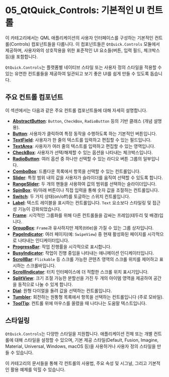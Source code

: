 # 05_QtQuick_Controls: 기본적인 UI 컨트롤

이 카테고리에서는 QML 애플리케이션의 사용자 인터페이스를 구성하는 기본적인 컨트롤(Controls) 컴포넌트들을 다룹니다. 이 컴포넌트들은 `QtQuick.Controls` 모듈에서 제공하며, 사용자와의 상호작용을 위한 표준적인 UI 요소들(버튼, 입력 필드, 체크박스 등)을 포함합니다.

`QtQuick.Controls`는 플랫폼별 네이티브 스타일 또는 사용자 정의 스타일을 적용할 수 있는 유연한 컨트롤들을 제공하여 일관되고 보기 좋은 UI를 쉽게 만들 수 있도록 돕습니다.

## 주요 컨트롤 컴포넌트

이 섹션에서는 다음과 같은 주요 컨트롤 컴포넌트들에 대해 자세히 설명합니다.

*   **[AbstractButton](./AbstractButton.md)**: `Button`, `CheckBox`, `RadioButton` 등의 기반 클래스 (개념 설명용).
*   **[Button](./Button.md)**: 사용자가 클릭하여 특정 동작을 수행하도록 하는 기본적인 버튼입니다.
*   **[TextField](./TextField.md)**: 사용자가 한 줄의 텍스트를 입력하고 편집할 수 있는 필드입니다.
*   **[TextArea](./TextArea.md)**: 사용자가 여러 줄의 텍스트를 입력하고 편집할 수 있는 영역입니다.
*   **[CheckBox](./CheckBox.md)**: 사용자가 선택/해제할 수 있는 옵션을 나타내는 체크박스입니다.
*   **[RadioButton](./RadioButton.md)**: 여러 옵션 중 하나만 선택할 수 있는 라디오 버튼 그룹의 일부입니다.
*   **[ComboBox](./ComboBox.md)**: 드롭다운 목록에서 항목을 선택할 수 있는 컨트롤입니다.
*   **[Slider](./Slider.md)**: 특정 범위 내의 값을 사용자가 슬라이더를 움직여 선택할 수 있도록 합니다.
*   **[RangeSlider](./RangeSlider.md)**: 두 개의 핸들을 사용하여 값의 범위를 선택하는 슬라이더입니다.
*   **[SpinBox](./SpinBox.md)**: 위/아래 버튼이나 직접 입력을 통해 숫자 값을 조절하는 컨트롤입니다.
*   **[Switch](./Switch.md)**: 두 가지 상태(on/off)를 토글하는 스위치 컨트롤입니다.
*   **[Label](./Label.md)**: 텍스트 레이블을 표시하는 컨트롤입니다. `Text` 요소보다 스타일링 및 접근성 기능이 강화되었습니다.
*   **[Frame](./Frame.md)**: 시각적인 그룹화를 위해 다른 컨트롤들을 감싸는 프레임(테두리 및 배경)입니다.
*   **[GroupBox](./GroupBox.md)**: `Frame`과 유사하지만 제목(title)을 가질 수 있는 그룹 상자입니다.
*   **[PageIndicator](./PageIndicator.md)**: 여러 페이지(예: `SwipeView`) 중 현재 활성화된 페이지를 시각적으로 나타내는 인디케이터입니다.
*   **[ProgressBar](./ProgressBar.md)**: 작업 진행률을 시각적으로 표시합니다.
*   **[BusyIndicator](./BusyIndicator.md)**: 작업이 진행 중임을 나타내는 애니메이션 인디케이터입니다.
*   **[ScrollBar](./ScrollBar.md)**: `Flickable` 등 스크롤 가능한 콘텐츠 영역의 스크롤 위치를 제어하고 표시하는 스크롤바입니다.
*   **[ScrollIndicator](./ScrollIndicator.md)**: 터치 인터페이스에 더 적합한 스크롤 위치 표시기입니다.
*   **[SplitView](./SplitView.md)**: 크기 조절 가능한 분할선을 가진 두 개의 아이템 영역을 제공하여 공간을 동적으로 나눌 수 있게 합니다.
*   **[Dial](./Dial.md)**: 원형 다이얼을 돌려 값을 선택하는 컨트롤입니다.
*   **[Tumbler](./Tumbler.md)**: 회전하는 원통형 목록에서 항목을 선택하는 컨트롤입니다 (주로 모바일).
*   **[ToolTip](./ToolTip.md)**: 컨트롤 위에 마우스를 올렸을 때 나타나는 도움말 텍스트입니다.

## 스타일링

`QtQuick.Controls`는 다양한 스타일을 지원합니다. 애플리케이션 전체 또는 개별 컨트롤에 대해 스타일을 설정할 수 있으며, 기본 제공 스타일(Default, Fusion, Imagine, Material, Universal, Windows, macOS 등)을 사용하거나 사용자 정의 스타일을 만들 수 있습니다.

이 카테고리의 문서들을 통해 각 컨트롤의 사용법, 주요 속성 및 시그널, 그리고 기본적인 활용 예제를 익힐 수 있습니다. 